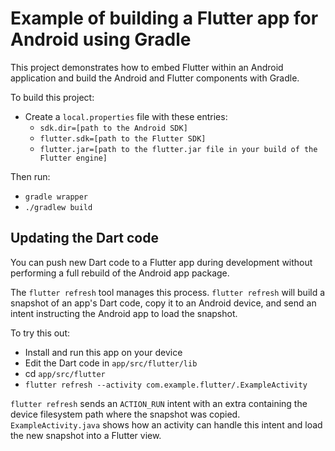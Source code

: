# Example of building a Flutter app for Android using Gradle

This project demonstrates how to embed Flutter within an Android application
and build the Android and Flutter components with Gradle.

To build this project:

* Create a `local.properties` file with these entries:
  * `sdk.dir=[path to the Android SDK]`
  * `flutter.sdk=[path to the Flutter SDK]`
  * `flutter.jar=[path to the flutter.jar file in your build of the Flutter engine]`

Then run:

* `gradle wrapper`
* `./gradlew build`

## Updating the Dart code

You can push new Dart code to a Flutter app during development without performing
a full rebuild of the Android app package.

The `flutter refresh` tool manages this process.  `flutter refresh` will build
a snapshot of an app's Dart code, copy it to an Android device, and send an
intent instructing the Android app to load the snapshot.

To try this out:

* Install and run this app on your device
* Edit the Dart code in `app/src/flutter/lib`
* cd `app/src/flutter`
* `flutter refresh --activity com.example.flutter/.ExampleActivity`

`flutter refresh` sends an `ACTION_RUN` intent with an extra containing the
device filesystem path where the snapshot was copied.  `ExampleActivity.java`
shows how an activity can handle this intent and load the new snapshot into
a Flutter view.
